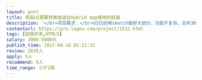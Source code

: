 ```yaml
---                
layout: post       
title: 现有UI需要转换成适合Hybrid App使用的前端           
description: '</br>项目需求：</br>UI已经用sketch做好大部分，功能不复杂，总共30个页面左右；</br></br>人员要求</br>优先考虑广州的开发者，需要代码规范</br>建议使用诸如vue这样的框架</br>'     
contenturl: https://pro.lagou.com/project/2532.html      
tags: [前端开发,HTML5]            
salary: 3000-5000元          
publish_time: 2017-04-16 01:11:31         
review: 2635人                   
apply: 5人                   
recommend: 5人                   
time_range: 小于1周              
---                 
```

